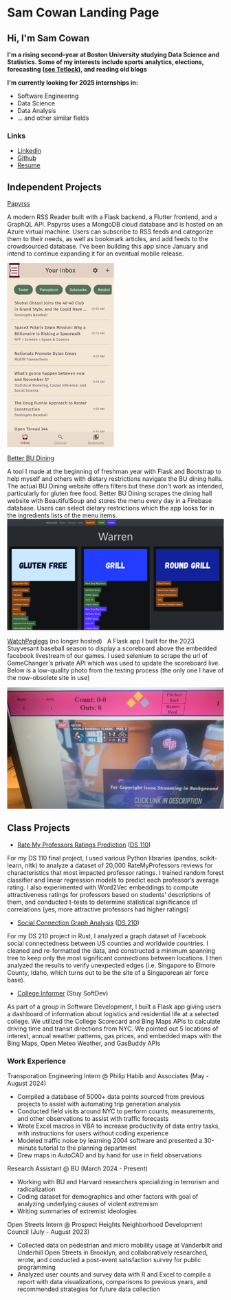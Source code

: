 # Sam Cowan Landing Page
## Hi, I'm Sam Cowan

**I'm a rising second-year at Boston University studying Data Science and Statistics. Some of my interests include sports analytics, elections, forecasting ([see Tetlock](https://en.wikipedia.org/wiki/Superforecasting:_The_Art_and_Science_of_Prediction)), and reading old blogs**

**I'm currently looking for 2025 internships in:**
- Software Engineering
- Data Science
- Data Analysis
- ... and other similar fields

### Links
- [Linkedin](https://www.linkedin.com/in/sam-t-cowan/)
- [Github](https://github.com/samc5)
- [Resume](resume.pdf)

## Independent Projects

[Papyrss](https://expertify.samcowan.net)  

  A modern RSS Reader built with a Flask backend, a Flutter frontend, and a GraphQL API. Papyrss uses a MongoDB cloud database and is hosted on an Azure virtual machine. Users can subscribe to RSS feeds and categorize them to their needs, as well as bookmark articles, and add feeds to the crowdsourced database. I've been building this app since January and intend to continue expanding it for an eventual mobile release.


![Papyrss](Papyrss2.png)

[Better BU Dining](https://budining.samcowan.net)  

A tool I made at the beginning of freshman year with Flask and Bootstrap to help myself and others with dietary restrictions navigate the BU dining halls. The actual BU Dining website offers filters but these don't work as intended, particularly for gluten free food. Better BU Dining scrapes the dining hall website with BeautifulSoup and stores the menu every day in a Firebase database. Users can select dietary restrictions which the app looks for in the ingredients lists of the menu items. 
![BU Dining](BUDining.png)

[WatchPeglegs](https://github.com/samc5/WatchPeglegs) (no longer hosted)    
A Flask app I built for the 2023 Stuyvesant baseball season to display a scoreboard above the embedded facebook livestream of our games. I used selenium to scrape the url of GameChanger's private API which was used to update the scoreboard live. Below is a low-quality photo from the testing process (the only one I have of the now-obsolete site in use)

![WatchPeglegs](watchpeglegs.jpg)
## Class Projects

- [Rate My Professors Ratings Prediction](https://github.com/samc5/RMP_110) ([DS 110](https://www.bu.edu/academics/cds/courses/cds-ds-110/))

For my DS 110 final project, I used various Python libraries (pandas, scikit-learn, nltk) to analyze a dataset of 20,000 RateMyProfessors reviews for characteristics that most impacted professor ratings. I trained random forest classifier and linear regression models to predict each professor’s average rating. I also experimented with Word2Vec embeddings to compute attractiveness ratings for professors based on students' descriptions of them, and conducted t-tests to determine statistical significance of correlations (yes, more attractive professors had higher ratings)


- [Social Connection Graph Analysis](https://github.com/samc5/Final_DS210) ([DS 210](https://www.bu.edu/academics/cds/courses/cds-ds-210/))

For my DS 210 project in Rust, I analyzed a graph dataset of Facebook social connectedness between US counties and worldwide countries. I cleaned and re-formatted the data, and constructed a minimum spanning tree to keep only the most significant connections between locations. I then analyzed the results to verify unexpected edges (i.e. Singapore to Elmore County, Idaho, which turns out to be the site of a Singaporean air force base).


- [College Informer](https://github.com/samc5/CollegeInformer) (Stuy SoftDev)

As part of a group in Software Development, I built a Flask app giving users a dashboard of information about logistics and residential life at a selected college. We utilized the College Scorecard and Bing Maps APIs to calculate driving time and transit directions from NYC. We pointed out 5 locations of interest, annual weather patterns, gas prices, and embedded maps with the Bing Maps, Open Meteo Weather, and GasBuddy APIs


### Work Experience

Transporation Engineering Intern @ Philip Habib and Associates (May - August 2024)
- Compiled a database of 5000+ data points sourced from previous projects to assist with automating trip generation analysis
- Conducted field visits around NYC to perform counts, measurements, and other observations  to assist with traffic forecasts
- Wrote Excel macros in VBA to increase productivity of data entry tasks, with instructions for users without coding experience
- Modeled traffic noise by learning 2004 software and presented a 30-minute tutorial to the planning department
- Drew maps in AutoCAD and by hand for use in field observations

Research Assistant @ BU (March 2024 - Present)

- Working with BU and Harvard researchers specializing in terrorism and radicalization
- Coding dataset for demographics and other factors with goal of analyzing underlying causes of violent extremism
- Writing summaries of extremist ideologies

Open Streets Intern @ Prospect Heights Neighborhood Development Council (July - August 2023)

- Collected data on pedestrian and micro mobility usage at Vanderbilt and Underhill Open Streets in Brooklyn, and collaboratively researched, wrote, and conducted a post-event satisfaction survey for public programming
- Analyzed user counts and survey data with R and Excel to compile a report with data visualizations, comparisons to previous years, and recommended strategies for future data collection

